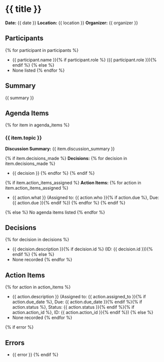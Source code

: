 # {{ title }}

**Date:** {{ date }}
**Location:** {{ location }}
**Organizer:** {{ organizer }}

## Participants
{% for participant in participants %}
- {{ participant.name }}{% if participant.role %} ({{ participant.role }}){% endif %}
{% else %}
- None listed
{% endfor %}

## Summary
{{ summary }}

## Agenda Items
{% for item in agenda_items %}
### {{ item.topic }}
**Discussion Summary:** {{ item.discussion_summary }}

{% if item.decisions_made %}
**Decisions:**
{% for decision in item.decisions_made %}
- {{ decision }}
{% endfor %}
{% endif %}

{% if item.action_items_assigned %}
**Action Items:**
{% for action in item.action_items_assigned %}
- {{ action.what }} (Assigned to: {{ action.who }}{% if action.due %}, Due: {{ action.due }}{% endif %})
{% endfor %}
{% endif %}

{% else %}
No agenda items listed
{% endfor %}

## Decisions
{% for decision in decisions %}
- {{ decision.description }}{% if decision.id %} (ID: {{ decision.id }}){% endif %}
{% else %}
- None recorded
{% endfor %}

## Action Items
{% for action in action_items %}
- {{ action.description }} (Assigned to: {{ action.assigned_to }}{% if action.due_date %}, Due: {{ action.due_date }}{% endif %}{% if action.status %}, Status: {{ action.status }}{% endif %}{% if action.action_id %}, ID: {{ action.action_id }}{% endif %})
{% else %}
- None recorded
{% endfor %}

{% if error %}
## Errors
- {{ error }}
{% endif %}
